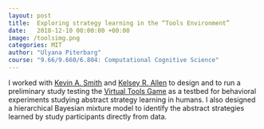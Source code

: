 ```yaml
---
layout: post
title:  Exploring strategy learning in the “Tools Environment”
date:   2018-12-10 00:00:00 +00:00
image: /toolsimg.png
categories: MIT
author: "Ulyana Piterbarg"
course: "9.66/9.660/6.804: Computational Cognitive Science"
---
```

I worked with <a href="http://www.mit.edu/~k2smith/">Kevin A. Smith</a> and <a href="https://web.mit.edu/krallen/www/">Kelsey R. Allen</a> to design and to run a preliminary study testing the <a href="https://sites.google.com/view/virtualtoolsgame/home">Virtual Tools Game</a> as a testbed for behavioral experiments studying abstract strategy learning in humans. I also designed a hierarchical Bayesian mixture model to identify the abstract strategies learned by study participants directly from data. 